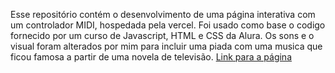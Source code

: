 Esse repositório contém o desenvolvimento de uma página interativa com um controlador MIDI, hospedada pela vercel. Foi usado como base o codigo fornecido por um curso de Javascript, HTML e CSS da Alura.
Os sons e o visual foram alterados por mim para incluir uma piada com uma musica que ficou famosa a partir de uma novela de televisão.
[Link para a página](https://fuefuon.vercel.app/)
